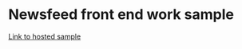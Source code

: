 # Newsfeed front end work sample
[Link to hosted sample](https://priceless-perlman-b6b231.netlify.app/)
